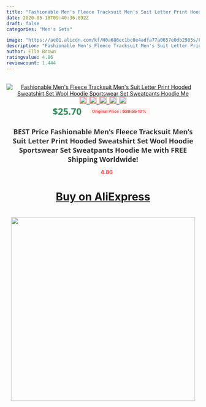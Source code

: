 ```yaml
---
title: "Fashionable Men's Fleece Tracksuit Men's Suit Letter Print Hooded Sweatshirt Set Wool Hoodie Sportswear Set Sweatpants Hoodie Me"
date: 2020-05-18T09:40:36.892Z
draft: false
categories: "Men's Sets"

image: "https://ae01.alicdn.com/kf/H0a686ec1bc0e4adfa77a0657e0db2985s/Fashionable-Men-s-Fleece-Tracksuit-Men-s-Suit-Letter-Print-Hooded-Sweatshirt-Set-Wool-Hoodie-Sportswear.jpg"
description: "Fashionable Men's Fleece Tracksuit Men's Suit Letter Print Hooded Sweatshirt Set Wool Hoodie Sportswear Set Sweatpants Hoodie Me"
author: Ella Brown
ratingvalue: 4.86
reviewcount: 1.444
---
```

<br>
<div style="text-align: center;">
<a href="https://s.click.aliexpress.com/e/_AWN2Et" target="_blank" rel="nofollow noopener noreferrer"><img alt="Fashionable Men's Fleece Tracksuit Men's Suit Letter Print Hooded Sweatshirt Set Wool Hoodie Sportswear Set Sweatpants Hoodie Me" class="magnifier-image" src="https://ae01.alicdn.com/kf/H0a686ec1bc0e4adfa77a0657e0db2985s/Fashionable-Men-s-Fleece-Tracksuit-Men-s-Suit-Letter-Print-Hooded-Sweatshirt-Set-Wool-Hoodie-Sportswear.jpg_640x640.jpg">
<br>
<img style="border:1px solid salmon" src="https://ae01.alicdn.com/kf/H0a686ec1bc0e4adfa77a0657e0db2985s/Fashionable-Men-s-Fleece-Tracksuit-Men-s-Suit-Letter-Print-Hooded-Sweatshirt-Set-Wool-Hoodie-Sportswear.jpg_120x120.jpg">&nbsp;&nbsp;<img style="border:1px solid salmon" src="https://ae01.alicdn.com/kf/Hcb7dead2150241ccadfc728f660564ccb/Fashionable-Men-s-Fleece-Tracksuit-Men-s-Suit-Letter-Print-Hooded-Sweatshirt-Set-Wool-Hoodie-Sportswear.jpg_120x120.jpg">&nbsp;&nbsp;<img style="border:1px solid salmon" src="https://ae01.alicdn.com/kf/He2dd51d78ac74243a1bb1f663ba03320L/Fashionable-Men-s-Fleece-Tracksuit-Men-s-Suit-Letter-Print-Hooded-Sweatshirt-Set-Wool-Hoodie-Sportswear.jpg_120x120.jpg">&nbsp;&nbsp;<img style="border:1px solid salmon" src="https://ae01.alicdn.com/kf/H30bc2b21d7154d6ba55ba678050fba1fm/Fashionable-Men-s-Fleece-Tracksuit-Men-s-Suit-Letter-Print-Hooded-Sweatshirt-Set-Wool-Hoodie-Sportswear.jpg_120x120.jpg">&nbsp;&nbsp;<img style="border:1px solid salmon" src="https://ae01.alicdn.com/kf/H86ea361e7f8a48819b856bb65c76e2645/Fashionable-Men-s-Fleece-Tracksuit-Men-s-Suit-Letter-Print-Hooded-Sweatshirt-Set-Wool-Hoodie-Sportswear.jpg_120x120.jpg"></a></div><br0>
<div style="text-align: center;"><span style="background-color: white; border: 0px; box-sizing: border-box; color: seagreen; display: inline-block; font-family: &quot;open sans&quot; , &quot;arial&quot; , &quot;helvetica&quot; , sans-serif , &quot;heiti&quot;; font-size: 24px; font-stretch: inherit; font-weight: 700; line-height: inherit; margin: 0px 10px 0px 0px; padding: 0px; vertical-align: middle;">$25.70 </span>
<span style="background: rgb(255 , 241 , 241); border-radius: 3px; border: 0px; box-sizing: border-box; color: #ff4747; display: inline-block; font-family: inherit; font-size: 12px; font-stretch: inherit; font-style: inherit; font-variant: inherit; font-weight: 600; line-height: inherit; margin: 0px; padding: 2px 5px; transform: scale(0.9); vertical-align: middle;">Original Price : <b style="text-decoration: line-through;">$28.55 </b> 10%&nbsp;&nbsp;</span></div>
<h1 style="color: #333333; display: inline-block; font-family: &quot;open sans&quot; , &quot;arial&quot; , &quot;helvetica&quot; , sans-serif , &quot;heiti&quot;; font-size: 18px; font-stretch: inherit; font-weight: 700; text-align: center;">BEST Price Fashionable Men's Fleece Tracksuit Men's Suit Letter Print Hooded Sweatshirt Set Wool Hoodie Sportswear Set Sweatpants Hoodie Me with FREE Shipping Worldwide!</h1>
<div style="color: #ff4747; text-align: center;">
<img src="https://4.bp.blogspot.com/-M0ZcTcb-5uY/XleCXlxnR4I/AAAAAAAAAEc/OrjgMkXV1oMQFaCRZj5HQwOCBcu3w1FegCPcBGAYYCw/s1600/star.png" style="height: 15px;">&nbsp;<b>4.86</b></div>
<div class="button_cont" align="center"><a class="buynow_a" href="https://s.click.aliexpress.com/e/_AWN2Et" target="_blank" rel="nofollow noopener noreferrer"><H1>Buy on AliExpress</H1></a></div><br>
<div class="separator" style="clear: both; text-align: center;">
<img src="https://lh3.googleusercontent.com/-pTy5HemUv9M/XlePHvY0dAI/AAAAAAAAAE4/0nX5iRUoIWY8eMW9Dpxeirr157OZliDIgCLcBGAsYHQ/s1600/badge.gif" width="480">
</div>
